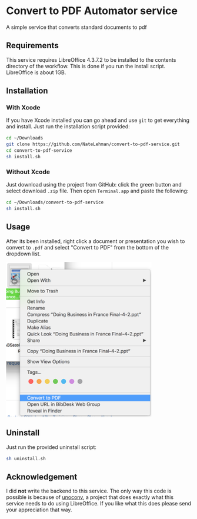 # Convert to PDF Automator service
A simple service that converts standard documents to pdf

## Requirements
This service requires LibreOffice 4.3.7.2 to be installed to the contents directory of the workflow. This is done if you run the install script. LibreOffice is about 1GB.

## Installation

### With Xcode
If you have Xcode installed you can go ahead and use `git` to get everything and install.
Just run the installation script provided:
```bash
cd ~/Downloads
git clone https://github.com/NateLehman/convert-to-pdf-service.git
cd convert-to-pdf-service
sh install.sh
```

### Without Xcode
Just download using the project from GitHub: click the green button and select download `.zip` file. Then open `Terminal.app` and paste the following:
```bash
cd ~/Downloads/convert-to-pdf-service
sh install.sh
```

## Usage
After its been installed, right click a document or presentation you wish to convert to `.pdf` and select "Convert to PDF" from the bottom of the dropdown list.

<img src="https://github.com/NateLehman/convert-to-pdf-service/raw/screenshots/usage.png" height=420>

## Uninstall
Just run the provided uninstall script:
```bash
sh uninstall.sh
```

## Acknowledgement
I did **not** write the backend to this service. The only way this code is possible is because of [unoconv](https://github.com/dagwieers/unoconv), a project that does exactly what this service needs to do using LibreOffice. If you like what this does please send your appreciation that way.
